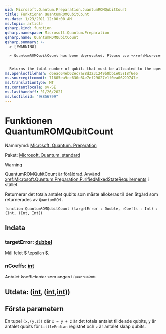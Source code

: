 ```yaml
---
uid: Microsoft.Quantum.Preparation.QuantumROMQubitCount
title: Funktionen QuantumROMQubitCount
ms.date: 1/23/2021 12:00:00 AM
ms.topic: article
qsharp.kind: function
qsharp.namespace: Microsoft.Quantum.Preparation
qsharp.name: QuantumROMQubitCount
qsharp.summary: >-
  > [!WARNING]

  > QuantumROMQubitCount has been deprecated. Please use <xref:Microsoft.Quantum.Preparation.PurifiedMixedStateRequirements> instead.


  Returns the total number of qubits that must be allocated to the operation returned by `QuantumROM`.
ms.openlocfilehash: d6eac64eb62ec7a88d3231249b0bb1e05818f6e6
ms.sourcegitcommit: 71605ea9cc630e84e7ef29027e1f0ea06299747e
ms.translationtype: MT
ms.contentlocale: sv-SE
ms.lasthandoff: 01/26/2021
ms.locfileid: "98856799"
---
```

# <a name="quantumromqubitcount-function"></a>Funktionen QuantumROMQubitCount

Namnrymd: [Microsoft. Quantum. Preparation](xref:Microsoft.Quantum.Preparation)

Paket: [Microsoft. Quantum. standard](https://nuget.org/packages/Microsoft.Quantum.Standard)


> [!WARNING]
> QuantumROMQubitCount är föråldrad. Använd <xref:Microsoft.Quantum.Preparation.PurifiedMixedStateRequirements> i stället.

Returnerar det totala antalet qubits som måste allokeras till den åtgärd som returnerades av `QuantumROM` .

```qsharp
function QuantumROMQubitCount (targetError : Double, nCoeffs : Int) : (Int, (Int, Int))
```


## <a name="input"></a>Indata

### <a name="targeterror--double"></a>targetError: [dubbel](xref:microsoft.quantum.lang-ref.double)

Mål felet $ \epsilon $.


### <a name="ncoeffs--int"></a>nCoeffs: [int](xref:microsoft.quantum.lang-ref.int)

Antalet koefficienter som anges i `QuantumROM` .



## <a name="output--intintint"></a>Utdata: ([int](xref:microsoft.quantum.lang-ref.int), ([int](xref:microsoft.quantum.lang-ref.int),[int](xref:microsoft.quantum.lang-ref.int)))

## <a name="first-parameter"></a>Första parametern

En tupel `(x,(y,z))` där `x = y + z` är det totala antalet tilldelade qubits, `y` är antalet qubits för `LittleEndian` registret och `z` är antalet skräp qubits.